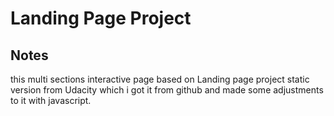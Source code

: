 # Landing Page Project

## Notes

this multi sections interactive page based on Landing page project static version from Udacity which i got it from github and made some adjustments to it with javascript.